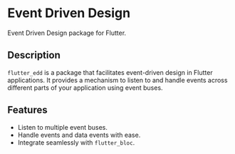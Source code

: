 # Event Driven Design

Event Driven Design package for Flutter.

## Description

`flutter_edd` is a package that facilitates event-driven design in Flutter applications. It provides a mechanism to listen to and handle events across different parts of your application using event buses.

## Features

- Listen to multiple event buses.
- Handle events and data events with ease.
- Integrate seamlessly with `flutter_bloc`.
